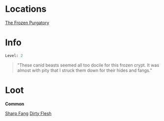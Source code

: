 <!-- TITLE: an icy prowler -->

# Locations
[The Frozen Purgatory](purgatory)

# Info

```perl
Level: 2
```
> "These canid beasts seemed all too docile for this frozen crypt.  It was almost with pity that I struck them down for their hides and fangs."

# Loot

**Common**

[Sharp Fang](sharp-fang)
[Dirty Flesh](dirty-flesh)